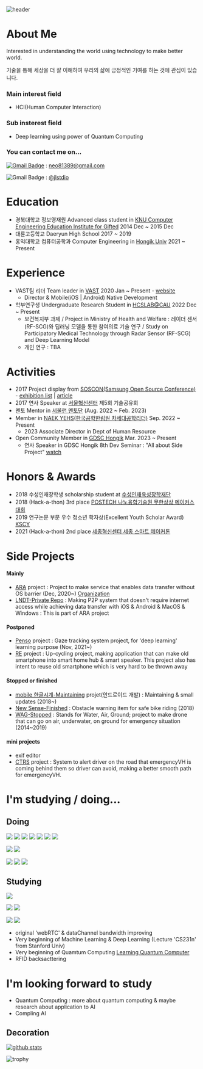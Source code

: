 ![header](https://capsule-render.vercel.app/api?type=waving&color=0:8deebc,100:96eff4&height=300&section=header&text=HeLlo_WoRlD!&fontColor=#000000&fontSize=90)

# About Me

Interested in understanding the world using technology to make better world.

기술을 통해 세상을 더 잘 이해하여 우리의 삶에 긍정적인 기여를 하는 것에 관심이 있습니다.

### Main interest field
- HCI(Human Computer Interaction)

### Sub insterest field
- Deep learning using power of Quantum Computing

### You can contact me on...
[![Gmail Badge](https://img.shields.io/badge/-Gmail-d14836?style=flat-square&logo=Gmail&logoColor=white&link=mailto:neo81389@gmail.com)](mailto:neo81389@gmail.com) : neo81389@gmail.com

![Gmail Badge](https://img.shields.io/badge/-Instagram-e4405f?style=flat-square&logo=Instagram&logoColor=white&link=https://www.instagram.com/jlstdio/)
: [@jlstdio](https://www.instagram.com/jlstdio/)

# Education
- 경북대학교 정보영재원 Advanced class student in [KNU Computer Engineering Education Institute for Gifted](https://gifted.knu.ac.kr/) 2014 Dec ~ 2015 Dec
- 대륜고등학교 Daeryun High School 2017 ~ 2019
- 홍익대학교 컴퓨터공학과 Computer Engineering in [Hongik Univ](https://wwwce.hongik.ac.kr/dept/index.html) 2021 ~ Present

# Experience
- VAST팀 리더 Team leader in [VAST](https://github.com/ARA-developer/ARA) 2020 Jan ~ Present - [website](https://araconnect.site)
  - Director & Mobile(iOS | Android) Native Development
- 학부연구생 Undergraduate Research Student in [HCSLAB@CAU](https://sites.google.com/view/hcslab-cau/home?authuser=0) 2022 Dec ~ Present
  - 보건복지부 과제 / Project in Ministry of Health and Welfare : 레이더 센서(RF-SCG)와 딥러닝 모델을 통한 참여의료 기술 연구 / Study on Participatory Medical Technology through Radar Sensor (RF-SCG) and Deep Learning Model
  - 개인 연구 : TBA

# Activities
- 2017 Project display from [SOSCON(Samsung Open Source Conference)](https://soscon2017.ssdc.kr) - [exhibition list](https://soscon2017.ssdc.kr/exhibition.html) | [article](http://bit.ly/336FTFc)
- 2017 연사 Speaker at [서울혁신센터](https://m.onoffmix.com/event/108155) 제5회 기술공유회
- 멘토 Mentor in [서울런 멘토단](https://slearn.seoul.go.kr/front/mentoringIntro.do) (Aug. 2022 ~ Feb. 2023)
- Member in [NAEK YEHS(한국공학한림원 차세대공학리더)](http://yehs.or.kr/main/main.php) Sep. 2022 ~ Present
  - 2023 Associate Director in Dept of Human Resource
- Open Community Member in [GDSC Hongik](https://gdsc.community.dev/hongik-university/) Mar. 2023 ~ Present
  - 연사 Speaker in GDSC Hongik 8th Dev Seminar : "All about Side Project" [watch](https://www.youtube.com/watch?v=KBEyha-x79Q)

# Honors & Awards
- 2018 수성인재장학생 scholarship student at [수성인재육성장학재단](http://ssef.or.kr/)
- 2018 (Hack-a-thon) 3rd place [POSTECH 나노융합기술원 무한상상 메이커스 대회](https://nano.or.kr/new2019/index5.php)
- 2019 연구논문 부문 우수 청소년 학자상(Excellent Youth Scholar Award) [KSCY](https://www.kscy.kr/)
- 2021 (Hack-a-thon) 2nd place [세종혁신센터 세종 스마트 메이커톤](https://ccei.creativekorea.or.kr/sejong/custom/notice_view.do?no=20976&rnum=1107&kind=undefined&sPtime=undefined)

# Side Projects
#### Mainly
- [ARA](https://tosssync.web.app/) project : Project to make service that enables data transfer without OS barrier (Dec, 2020~) [Organization](https://www.instagram.com/vast.dev/)
- [LNDT-Private Repo](https://github.com/JoonLee-K/LocalNetworkDataTransfer) : Making P2P system that doesn't require internet access while achieving data transfer with iOS & Android & MacOS & Windows : This is part of ARA project

#### Postponed
- [Penso](https://github.com/PensoTeam) project : Gaze tracking system project, for 'deep learning' learning purpose (Nov, 2021~)
- [RE](https://github.com/JoonLee-K/Re) project : Up-cycling project, making application that can make old smartphone into smart home hub & smart speaker. This project also has intent to reuse old smartphone which is very hard to be thrown away

#### Stopped or finished
- [mobile 한글시계-Maintaining](https://hangulclock.today/#/) projet(안드로이드 개발) : Maintaining & small updates (2018~)
- [New Sense-Finished](https://github.com/JoonLee-K/NewSense) : Obstacle warning item for safe bike riding (2018)
- [WAG-Stopped](https://github.com/JoonLee-K/WAG-Project) : Stands for Water, Air, Ground; project to make drone that can go on air, underwater, on ground for emergency situation (2014~2019)

#### mini projects
- exif editor
- [CTRS](https://github.com/JoonLee-K/CTRS) project : System to alert driver on the road that emergencyVH is coming behind them so driver can avoid, making a better smooth path for emergencyVH.

# I'm studying / doing...
## Doing
<img src="https://img.shields.io/badge/Python-4ae495?style=flat-square&logo=Python&logoColor=black"/></a>
<img src="https://img.shields.io/badge/Kotlin-4ae495?style=flat-square&logo=Kotlin&logoColor=black"/></a>
<img src="https://img.shields.io/badge/Java-4ae495?style=flat-square&logo=Java&logoColor=black"/></a>
<img src="https://img.shields.io/badge/Swift-4ae495?style=flat-square&logo=Swift&logoColor=black"/></a>
<img src="https://img.shields.io/badge/C-4ae495?style=flat-square&logo=C&logoColor=black"/></a>
<img src="https://img.shields.io/badge/C++-4ae495?style=flat-square&logo=Cplusplus&logoColor=black"/></a>
<img src="https://img.shields.io/badge/C_Sharp-4ae495?style=flat-square&logo=CSharp&logoColor=black"/></a>

<img src="https://img.shields.io/badge/Android-4ae495?style=flat-square&logo=Android&logoColor=black"/></a>
<img src="https://img.shields.io/badge/iOS-4ae495?style=flat-square&logo=Apple&logoColor=black"/></a>

<img src="https://img.shields.io/badge/Firebase-4ae495?style=flat-square&logo=Firebase&logoColor=black"/></a>
<img src="https://img.shields.io/badge/webRTC-4ae495?style=flat-square&logo=webRTC&logoColor=black"/></a>
<img src="https://img.shields.io/badge/OpenCV-4ae495?style=flat-square&logo=OpenCV&logoColor=black"/></a>

## Studying
<img src="https://img.shields.io/badge/Qiskit-4ae495?style=flat-square&logo=Qiskit&logoColor=black"/></a>

<img src="https://img.shields.io/badge/jetpack compose-4ae495?style=flat-square&logo=jetpackcompose&logoColor=black"/></a>
<img src="https://img.shields.io/badge/KMM-4ae495?style=flat-square&logo=kotlin&logoColor=black"/></a>

<img src="https://img.shields.io/badge/DeepLearning-4ae495?style=flat-square&logo=OpenAI&logoColor=black"/></a>
<img src="https://img.shields.io/badge/MachineLearning-4ae495?style=flat-square&logo=OpenAI&logoColor=black"/></a>
- original 'webRTC' & dataChannel bandwidth improving
- Very beginning of Machine Learning & Deep Learning (Lecture 'CS231n' from Stanford Univ)
- Very beginning of Quamtum Computing [Learning Quantum Computer](https://github.com/JoonLee-K/QuantumComputingLearning)
- RFID backsacttering

# I'm looking forward to study
- Quantum Computing : more about quantum computing & maybe research about application to AI
- Compling AI

## Decoration
[![github stats](https://github-readme-stats.vercel.app/api?username=JoonLee-K&show_icons=true)](https://github.com/JoonLee-K/)

![trophy](https://github-profile-trophy.vercel.app/?username=JoonLee-K)

